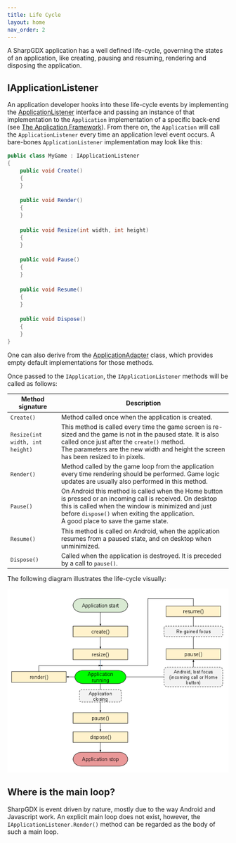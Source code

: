```yaml
---
title: Life Cycle
layout: home
nav_order: 2
---
```

A SharpGDX application has a well defined life-cycle, governing the states of an application, like creating, pausing and resuming, rendering and disposing the application.

## IApplicationListener
An application developer hooks into these life-cycle events by implementing the [ApplicationListener](https://javadoc.io/doc/com.badlogicgames.gdx/gdx/latest/com/badlogic/gdx/ApplicationListener.html) interface and passing an instance of that implementation to the `Application` implementation of a specific back-end (see [The Application Framework](/wiki/app/the-application-framework)). From there on, the `Application` will call the `ApplicationListener` every time an application level event occurs. A bare-bones `ApplicationListener` implementation may look like this:

```csharp
public class MyGame : IApplicationListener
{
	public void Create() 
	{
	}
	
	public void Render() 
	{
	}

	public void Resize(int width, int height)
	{
	}
	
	public void Pause() 
	{
	}
	
	public void Resume() 
	{
	}
	
	public void Dispose() 
	{
	}
}
```

One can also derive from the [ApplicationAdapter](https://javadoc.io/doc/com.badlogicgames.gdx/gdx/latest/com/badlogic/gdx/ApplicationAdapter.html) class, which provides empty default implementations for those methods.

Once passed to the `IApplication`, the `IApplicationListener` methods will be called as follows:

| Method signature | Description |
| ---------------- | ----------- |
| `Create()` | Method called once when the application is created.|
| `Resize(int width, int height)` | This method is called every time the game screen is re-sized and the game is not in the paused state. It is also called once just after the `create()` method.<br/> The parameters are the new width and height the screen has been resized to in pixels.|
| `Render()` | Method called by the game loop from the application every time rendering should be performed. Game logic updates are usually also performed in this method.|
| `Pause()` | On Android this method is called when the Home button is pressed or an incoming call is received. On desktop this is called when the window is minimized and just before `dispose()` when exiting the application.<br/> A good place to save the game state.|
| `Resume()` | This method is called on Android, when the application resumes from a paused state, and on desktop when unminimized.|
| `Dispose()` | Called when the application is destroyed. It is preceded by a call to `pause()`.|

The following diagram illustrates the life-cycle visually:

![images/70efff32-dd28-11e3-9fc4-1eb57143aee6.png](/assets/images/70efff32-dd28-11e3-9fc4-1eb57143aee6.png)

## Where is the main loop?
SharpGDX is event driven by nature, mostly due to the way Android and Javascript work. An explicit main loop does not exist, however, the `IApplicationListener.Render()` method can be regarded as the body of such a main loop.